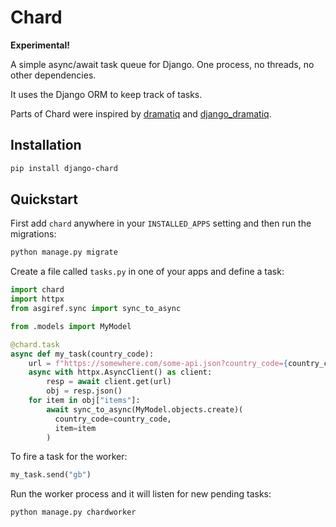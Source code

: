 # Chard

**Experimental!**

A simple async/await task queue for Django. One process, no threads, no
other dependencies.

It uses the Django ORM to keep track of tasks.

Parts of Chard were inspired by [dramatiq](https://github.com/Bogdanp/dramatiq)
and [django_dramatiq](https://github.com/Bogdanp/django_dramatiq).

## Installation

```sh
pip install django-chard
```

## Quickstart

First add `chard` anywhere in your `INSTALLED_APPS` setting and then run
the migrations:

```sh
python manage.py migrate
```

Create a file called `tasks.py` in one of your apps and define a task:

```python
import chard
import httpx
from asgiref.sync import sync_to_async

from .models import MyModel

@chard.task
async def my_task(country_code):
    url = f"https://somewhere.com/some-api.json?country_code={country_code}"
    async with httpx.AsyncClient() as client:
        resp = await client.get(url)
        obj = resp.json()
    for item in obj["items"]:
        await sync_to_async(MyModel.objects.create)(
          country_code=country_code,
          item=item
        )
```

To fire a task for the worker:

```python
my_task.send("gb")
```

Run the worker process and it will listen for new pending tasks:

```sh
python manage.py chardworker
```
